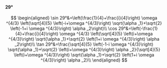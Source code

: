 #### 29°

$$
\begin{aligned}
\sin 29°&=\left(\frac{1}{4}+\frac{i}{4}\right) \omega ^{4/3} \left(\sqrt[4]{5} \left(-i+\omega ^{4/3}\right) \sqrt{\alpha _1}+\sqrt{2} \left(-1+i \omega ^{4/3}\right)
\alpha _2\right)\\
\cos 29°&=\left(-\frac{1}{4}+\frac{i}{4}\right) \omega ^{4/3} \left(\sqrt[4]{5} \left(i+\omega ^{4/3}\right) \sqrt{\alpha _1}+\sqrt{2} \left(1+i \omega ^{4/3}\right)
\alpha _2\right)\\
\tan 29°&=\frac{\sqrt[4]{5} \left(-1-i \omega ^{4/3}\right) \sqrt{\alpha _1}+\sqrt{2} \left(i+\omega ^{4/3}\right) \alpha _2}{\sqrt[4]{5} \left(i+\omega ^{4/3}\right)
\sqrt{\alpha _1}+\sqrt{2} \left(1+i \omega ^{4/3}\right) \alpha _2}\\
\end{aligned}
$$

